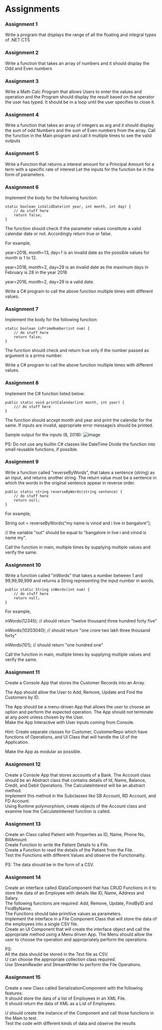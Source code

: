 # Assignments
### Assignment 1
Write a program that displays the range of all the floating and integral types of .NET CTS

### Assignment 2
Write a function that takes an array of numbers and it should display the Odd and Even numbers

### Assignment 3
Write a Math Calc Program that allows Users to enter the values and operation and the Program should display the result based on the operator the user has typed. It should be in a loop until the user specifies to close it.

### Assignment 4
Write a function that takes an array of integers as arg and it should display the sum of odd Numbers and the sum of Even numbers from the array.
Call the function in the Main program and call it multiple times to see the valid outputs

### Assignment 5
Write a Function that returns a interest amount for a Principal Amount for a term with a specific rate of interest  Let the inputs for the function be in the form of parameters. 

### Assignment 6
Implement the body for the following function:

```
static boolean isValidDate(int year, int month, int day) { 
	// do stuff here
	return false;
}
```
The function should check if the parameter values constitute a valid calendar date or not. Accordingly return true or false.

For example,

year=2018, month=13, day=1 is an invalid date as the possible values for month is 1 to 12.

year=2018, month=2, day=29 is an invalid date as the maximum days in February is 28 in the year 2018

year=2016, month=2, day=29 is a valid date.

Write a C# program to call the above function multiple times with different values.

### Assignment 7
Implement the body for the following function:
```
static boolean isPrimeNumber(int num) {
	// do stuff here
	return false;
}
```
The function should check and return true only if the number passed as argument is a prime number.

Write a C# program to call the above function multiple times with different values.

### Assignment 8
Implement the C# function listed below:
```
public static void printCalendar(int month, int year) {
	/// do stuff here
}
```
The function should accept month and year and print the calendar for the same. If inputs are invalid, appropriate error message/s should be printed.

Sample output for the inputs (8, 2018):
![image](https://user-images.githubusercontent.com/79626160/186892071-5a8bf6da-4795-44a7-97e5-f2a382714c87.png)

PS:
Do not use any builtin C# classes like DateTime
Divide the function into small reusable functions, if possible.

### Assignment 9
Write a function called "reverseByWords", that takes a sentence (string) as an input, and returns another string. The return value must be a sentence in which the words in the original sentence appear in reverse order.
```
public static string reverseByWords(string sentence) {
	// do stuff here
	return null;
}
```
For example,

String out = reverseByWords("my name is vinod and i live in bangalore");


// the variable "out" should be equal to "bangalore in live i and vinod is name my".


Call the function in main, multiple times by supplying multiple values and verify the same.

### Assignment 10
Write a function called "inWords" that takes a number between 1 and 99,99,99,999 and returns a String representing the input number in words.
```
public static String inWords(int num) {
	// do stuff here
	return null;
}
```
For example,

inWords(12345);
// should return "twelve thousand three hundred forty five"

inWords(10203040);
// should return "one crore two lakh three thousand forty"

inWords(101);
// should return "one hundred one"

Call the function in main, multiple times by supplying multiple values and verify the same.
### Assignment 11
Create a Console App that stores the Customer Records into an Array.

The App should allow the User to Add, Remove, Update and Find the Customers by ID.

The App should be a menu-driven App that allows the user to choose an option and perform the expected operation. The App should not terminate at any point unless chosen by the User. <br/>
Make the App Interactive with User inputs coming from Console. <br/>

Hint:
Create separate classes for Customer, CustomerRepo which have functions of Operations, and UI Class that will handle the UI of the Application. 

Make the App as modular as possible.
### Assignment 12
Create a Console App that stores accounts of a Bank. The Account class should be an Abstract class that contains details of Id, Name, Balance, Credit, and Debit Operations. The CalculateInterest will be an abstract method. <br/>
Implement this method in the Subclasses like SB Account, RD Account, and FD Account. <br/>Using Runtime polymorphism, create objects of the Account class and examine how the CalculateInterest function is called.
### Assignment 13
Create an Class called Patient with Properties as ID, Name, Phone No, BillAmount<br/>
Create Function to write the Patient Details to a File.<br/>
Create a Function to read the details of the Patient from the File.<br/> 
Test the Functions with different Values and observe the Functionality.<br/>

PS: The data should be in the form of a CSV.
### Assignment 14
Create an interface called IDataComponent that has CRUD Functions in it to store the data of an Employee with details like ID, Name, Address and Salary. <br/>
The following functions are required: Add, Remove, Update, FindByID and FindByName.<br/>
The Functions should take primitive values as parameters. <br/>
Implement the interface in a File Component Class that will store the data of the employees into a single CSV file. <br/>
Create an UI Component that will create the interface object and call the appropriate method using a Menu driven App. The Menu should allow the user to choose the operation and appropriately perform the operations. <br/>

PS: <br/>
All the data should be stored in the Text file as CSV. <br/>
U can choose the appropriate collection class required.<br/>
Use StreamReader and StreamWriter to perform the File Operations.<br/>

### Assignment 15
Create a new Class called SerializationComponent with the following features:<br/>
It should store the data of a list of Employees in an XML File.<br/>
It should return the data of XML as a List of Employees.<br/>

U should create the instance of the Component and call those functions in the Main to test. <br/>
Test the code with different kinds of data and observe the results


